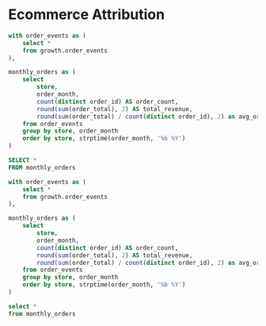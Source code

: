 # Ecommerce Attribution

```sql monthly_orders
with order_events as (
    select *
    from growth.order_events
),

monthly_orders as (
    select
        store,
        order_month,
        count(distinct order_id) AS order_count,
        round(sum(order_total), 2) AS total_revenue,
        round(sum(order_total) / count(distinct order_id), 2) as avg_order_value
    from order_events
    group by store, order_month 
    order by store, strptime(order_month, '%b %Y')
)

SELECT *
FROM monthly_orders
```

```sql 
with order_events as (
    select *
    from growth.order_events
),

monthly_orders as (
    select
        store,
        order_month,
        count(distinct order_id) AS order_count,
        round(sum(order_total), 2) AS total_revenue,
        round(sum(order_total) / count(distinct order_id), 2) as avg_order_value
    from order_events
    group by store, order_month 
    order by store, strptime(order_month, '%b %Y')
)

select *
from monthly_orders
```

<BarChart 
    data={monthly_orders} 
    x=order_month 
    y=total_revenue
    y2=avg_order_value
    y2SeriesType=line
/>